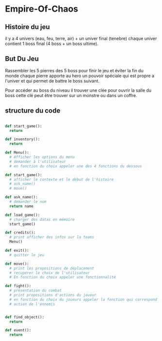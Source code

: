 # Empire-Of-Chaos

## Histoire du jeu

il y a 4 univers (eau, feu, terre, air) + un univer final (tenebre)
chaque univer contient 1 boss final (4 boss + un boss ultime).

## But Du Jeu

Rassembler les 5 pierres des 5 boss pour finir le jeu et éviter la fin du monde
chaque pierre apporte au hero un pouvoir spéciale qui est propre a l'univer et qui permet de battre le boss suivant.

Pour accéder au boss du niveau il trouver une clée pour ouvrir la salle du boss cette clé peut être trouver sur un monstre ou dans un coffre.

## structure du code

```py

def start_game():
  return

def inventory():
  return

def Menu():
  # Afficher les options du menu
  # demander à l'utilisateur
  # en fonction du choix appeler une des 4 fonctions du dessous

def start_game():
  # afficher le contexte et le début de l'histoire
  # ask_name()
  # move()

def ask_name():
  # demander le nom
  return name

def load_game():
  # charger des datas en mémoire
  start_game()

def credits():
  # print afficher des infos sur la teams
  Menu()

def exit():
  # quitter le jeu

def move():
  # print les propositions de déplacement
  # recupérer le choix de l'utilisateur
  # En fonction du choix appeler une fonctionnalité

def fight():
  # présentation du combat
  # print propositions d'actions du joueur
  # en fonction du choix du joueurs appeler la fonction qui correspond
  # action de l'ennemis


def find_object():
  return

def event():
  return

```
